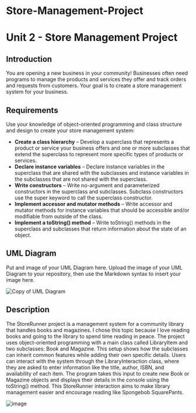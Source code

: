 # Store-Management-Project
# Unit 2 - Store Management Project

## Introduction

You are opening a new business in your community! Businesses often need programs to manage the products and services they offer and track orders and requests from customers. Your goal is to create a store management system for your business.

## Requirements

Use your knowledge of object-oriented programming and class structure and design to create your store management system:
- **Create a class hierarchy** – Develop a superclass that represents a product or service your business offers and one or more subclasses that extend the superclass to represent more specific types of products or services.
- **Declare instance variables** – Declare instance variables in the superclass that are shared with the subclasses and instance variables in the subclasses that are not shared with the superclass.
- **Write constructors** – Write no-argument and parameterized constructors in the superclass and subclasses. Subclass constructors use the super keyword to call the superclass constructor.
- **Implement accessor and mutator methods** – Write accessor and mutator methods for instance variables that should be accessible and/or modifiable from outside of the class.
- **Implement a toString() method** – Write toString() methods in the superclass and subclasses that return information about the state of an object.

## UML Diagram

Put and image of your UML Diagram here. Upload the image of your UML Diagram to your repository, then use the Markdown syntax to insert your image here.

![Copy of UML Diagram](https://github.com/user-attachments/assets/2d4276b4-f4d1-4967-b399-efea0ee29d71)


## Description

The StoreRunner project is a management system for a community library that handles books and magazines. I chose this topic because I love reading books and going to the library to spend time reading in peace. The project uses object-oriented programming with a main class called LibraryItem and two subclasses: Book and Magazine. This setup shows how the subclasses can inherit common features while adding their own specific details. Users can interact with the system through the LibraryInteraction class, where they are asked to enter information like the title, author, ISBN, and availability of each item. The program takes this input to create new Book or Magazine objects and displays their details in the console using the toString() method. This StoreRunner interaction aims to make library management easier and encourage reading like Spongebob SquarePants.

![image](https://github.com/user-attachments/assets/368b7174-7b4b-4696-b718-c88a16021950)

